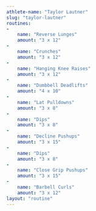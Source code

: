 ```yaml
---
athlete-name: "Taylor Lautner"
slug: "taylor-lautner"
routines:
-
    name: "Reverse Lunges"
    amount: "3 x 12"
-
    name: "Crunches"
    amount: "3 x 12"
-
    name: "Hanging Knee Raises"
    amount: "3 x 12"
-
    name: "Dumbbell Deadlifts"
    amount: "4 x 10"
-
    name: "Lat Pulldowns"
    amount: "3 x 8"
-
    name: "Dips"
    amount: "3 x 8"
-
    name: "Decline Pushups"
    amount: "3 x 15"
-
    name: "Dips"
    amount: "3 x 8"
-
    name: "Close Grip Pushups"
    amount: "3 x 15"
-
    name: "Barbell Curls"
    amount: "3 x 12"
layout: "routine"
---
```

